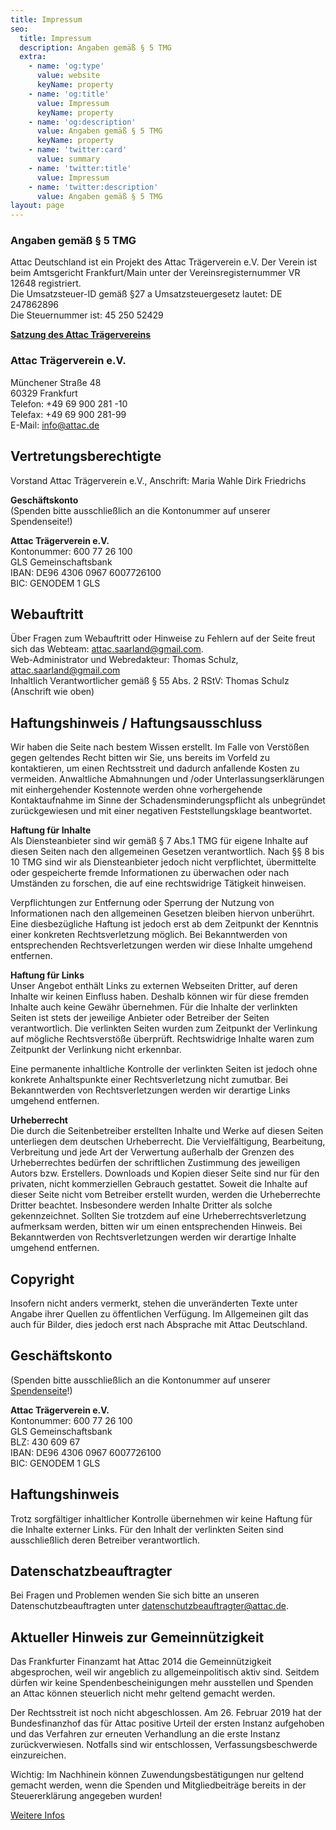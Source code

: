 ```yaml
---
title: Impressum
seo:
  title: Impressum
  description: Angaben gemäß § 5 TMG
  extra:
    - name: 'og:type'
      value: website
      keyName: property
    - name: 'og:title'
      value: Impressum
      keyName: property
    - name: 'og:description'
      value: Angaben gemäß § 5 TMG
      keyName: property
    - name: 'twitter:card'
      value: summary
    - name: 'twitter:title'
      value: Impressum
    - name: 'twitter:description'
      value: Angaben gemäß § 5 TMG
layout: page
---
```

### Angaben gemäß § 5 TMG

Attac Deutschland ist ein Projekt des Attac Trägerverein e.V.
Der Verein ist beim Amtsgericht Frankfurt/Main unter der
Vereinsregisternummer VR 12648 registriert.  
Die Umsatzsteuer-ID gemäß §27 a Umsatzsteuergesetz lautet: DE 247862896  
Die Steuernummer ist: 45 250 52429

[**Satzung des Attac Trägervereins**](https://www.attac.de/fileadmin/user_upload/bundesebene/attac-strukturen/AttacTraegerverein-eV\_\_Satzung_Sept2015.pdf)  

### Attac Trägerverein e.V.

Münchener Straße 48  
60329 Frankfurt  
Telefon: +49 69 900 281 -10  
Telefax: +49 69 900 281-99  
E-Mail: info@attac.de  

## Vertretungsberechtigte

Vorstand Attac Trägerverein e.V., Anschrift:
Maria Wahle
Dirk Friedrichs

**Geschäftskonto**\
(Spenden bitte ausschließlich an die Kontonummer auf unserer Spendenseite!)

**Attac Trägerverein e.V.**\
Kontonummer: 600 77 26 100\
GLS Gemeinschaftsbank\
IBAN: DE96 4306 0967 6007726100\
BIC: GENODEM 1 GLS

## Webauftritt

Über Fragen zum Webauftritt oder Hinweise zu Fehlern auf der Seite freut sich das Webteam: <attac.saarland@gmail.com>.\
Web-Administrator und Webredakteur: Thomas Schulz, <attac.saarland@gmail.com>\
Inhaltlich Verantwortlicher gemäß § 55 Abs. 2 RStV: Thomas Schulz (Anschrift wie oben)

## Haftungshinweis / Haftungsausschluss

Wir haben die Seite nach bestem Wissen erstellt. Im Falle von Verstößen gegen geltendes Recht bitten wir Sie, uns bereits im Vorfeld zu kontaktieren, um einen Rechtsstreit und dadurch anfallende Kosten zu vermeiden. Anwaltliche Abmahnungen und /oder Unterlassungserklärungen mit einhergehender Kostennote werden ohne vorhergehende Kontaktaufnahme im Sinne der Schadensminderungspflicht als unbegründet zurückgewiesen und mit einer negativen Feststellungsklage beantwortet.

**Haftung für Inhalte**\
Als Diensteanbieter sind wir gemäß § 7 Abs.1 TMG für eigene Inhalte auf diesen Seiten nach den allgemeinen Gesetzen verantwortlich. Nach §§ 8 bis 10 TMG sind wir als Diensteanbieter jedoch nicht verpflichtet, übermittelte oder gespeicherte fremde Informationen zu überwachen oder nach Umständen zu forschen, die auf eine rechtswidrige Tätigkeit hinweisen.

Verpflichtungen zur Entfernung oder Sperrung der Nutzung von Informationen nach den allgemeinen Gesetzen bleiben hiervon unberührt. Eine diesbezügliche Haftung ist jedoch erst ab dem Zeitpunkt der Kenntnis einer konkreten Rechtsverletzung möglich. Bei Bekanntwerden von entsprechenden Rechtsverletzungen werden wir diese Inhalte umgehend entfernen.

**Haftung für Links**\
Unser Angebot enthält Links zu externen Webseiten Dritter, auf deren Inhalte wir keinen Einfluss haben. Deshalb können wir für diese fremden Inhalte auch keine Gewähr übernehmen. Für die Inhalte der verlinkten Seiten ist stets der jeweilige Anbieter oder Betreiber der Seiten verantwortlich. Die verlinkten Seiten wurden zum Zeitpunkt der Verlinkung auf mögliche Rechtsverstöße überprüft. Rechtswidrige Inhalte waren zum Zeitpunkt der Verlinkung nicht erkennbar.

Eine permanente inhaltliche Kontrolle der verlinkten Seiten ist jedoch ohne konkrete Anhaltspunkte einer Rechtsverletzung nicht zumutbar. Bei Bekanntwerden von Rechtsverletzungen werden wir derartige Links umgehend entfernen.

**Urheberrecht**\
Die durch die Seitenbetreiber erstellten Inhalte und Werke auf diesen Seiten unterliegen dem deutschen Urheberrecht. Die Vervielfältigung, Bearbeitung, Verbreitung und jede Art der Verwertung außerhalb der Grenzen des Urheberrechtes bedürfen der schriftlichen Zustimmung des jeweiligen Autors bzw. Erstellers. Downloads und Kopien dieser Seite sind nur für den privaten, nicht kommerziellen Gebrauch gestattet.
Soweit die Inhalte auf dieser Seite nicht vom Betreiber erstellt wurden, werden die Urheberrechte Dritter beachtet. Insbesondere werden Inhalte Dritter als solche gekennzeichnet. Sollten Sie trotzdem auf eine Urheberrechtsverletzung aufmerksam werden, bitten wir um einen entsprechenden Hinweis. Bei Bekanntwerden von Rechtsverletzungen werden wir derartige Inhalte umgehend entfernen.

## Copyright

Insofern nicht anders vermerkt, stehen die unveränderten Texte unter Angabe ihrer Quellen zu öffentlichen Verfügung. Im Allgemeinen gilt das auch für Bilder, dies jedoch erst nach Absprache mit Attac Deutschland.

## Geschäftskonto

(Spenden bitte ausschließlich an die Kontonummer auf unserer [Spendenseite](/spenden)!)

**Attac Trägerverein e.V.**\
Kontonummer: 600 77 26 100\
GLS Gemeinschaftsbank\
BLZ: 430 609 67\
IBAN: DE96 4306 0967 6007726100\
BIC: GENODEM 1 GLS

## Haftungshinweis

Trotz sorgfältiger inhaltlicher Kontrolle übernehmen wir keine Haftung für die Inhalte externer Links. Für den Inhalt der verlinkten Seiten sind ausschließlich deren Betreiber verantwortlich.

## Datenschatzbeauftragter

Bei Fragen und Problemen wenden Sie sich bitte an unseren Datenschutzbeauftragten unter <datenschutzbeauftragter@attac.de>.

## Aktueller Hinweis zur Gemeinnützigkeit

Das Frankfurter Finanzamt hat Attac 2014 die Gemeinnützigkeit abgesprochen, weil wir angeblich zu allgemeinpolitisch aktiv sind. Seitdem dürfen wir keine Spendenbescheinigungen mehr ausstellen und Spenden an Attac können steuerlich nicht mehr geltend gemacht werden.

Der Rechtsstreit ist noch nicht abgeschlossen. Am 26. Februar 2019 hat der Bundesfinanzhof das für Attac positive Urteil der ersten Instanz aufgehoben und das Verfahren zur erneuten Verhandlung an die erste Instanz zurückverwiesen. Notfalls sind wir entschlossen, Verfassungsbeschwerde einzureichen.

Wichtig: Im Nachhinein können Zuwendungsbestätigungen nur geltend gemacht werden, wenn die Spenden und Mitgliedbeiträge bereits in der Steuererklärung angegeben wurden!

[Weitere Infos](https://www.attac.de/spenden/aktuell)
